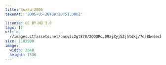 ```yaml
---
title: Sexau 2005
takenAt: '2005-05-28T09:28:51.000Z'

license: CC BY-ND 3.0
tags: []
url: >-
  //images.ctfassets.net/bncv3c2gt878/2OOQRoL09zjZyj52jhtdkj/7e58be6ecb1b721f9b48353ec6e62522/sexau-2005_4560326710_o
size: 1183900
image:
  width: 2048
  height: 1536
---
```

